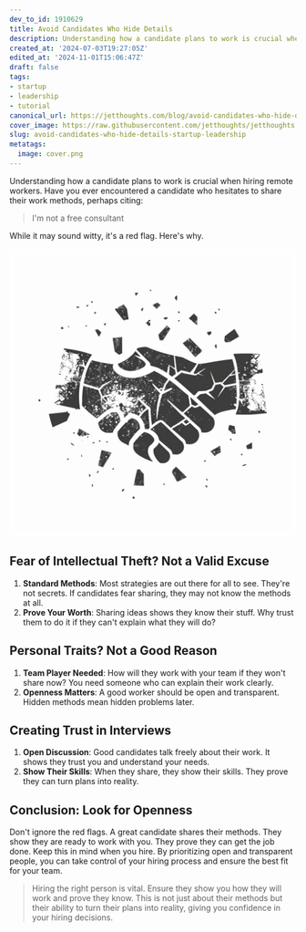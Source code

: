```yaml
---
dev_to_id: 1910629
title: Avoid Candidates Who Hide Details
description: Understanding how a candidate plans to work is crucial when hiring remote workers. Have you ever...
created_at: '2024-07-03T19:27:05Z'
edited_at: '2024-11-01T15:06:47Z'
draft: false
tags:
- startup
- leadership
- tutorial
canonical_url: https://jetthoughts.com/blog/avoid-candidates-who-hide-details-startup-leadership/
cover_image: https://raw.githubusercontent.com/jetthoughts/jetthoughts.github.io/master/content/blog/avoid-candidates-who-hide-details-startup-leadership/cover.png
slug: avoid-candidates-who-hide-details-startup-leadership
metatags:
  image: cover.png
---
```

Understanding how a candidate plans to work is crucial when hiring remote workers. Have you ever encountered a candidate who hesitates to share their work methods, perhaps citing:

> I'm not a free consultant

While it may sound witty, it's a red flag. Here's why.


![Image description](file_0.png)

Fear of Intellectual Theft? Not a Valid Excuse
----------------------------------------------

1.  **Standard Methods**: Most strategies are out there for all to see. They're not secrets. If candidates fear sharing, they may not know the methods at all.
2.  **Prove Your Worth**: Sharing ideas shows they know their stuff. Why trust them to do it if they can't explain what they will do?

Personal Traits? Not a Good Reason
----------------------------------

1.  **Team Player Needed**: How will they work with your team if they won't share now? You need someone who can explain their work clearly.
2.  **Openness Matters**: A good worker should be open and transparent. Hidden methods mean hidden problems later.

Creating Trust in Interviews
----------------------------

1.  **Open Discussion**: Good candidates talk freely about their work. It shows they trust you and understand your needs.
2.  **Show Their Skills**: When they share, they show their skills. They prove they can turn plans into reality.

Conclusion: Look for Openness
-----------------------------

Don't ignore the red flags. A great candidate shares their methods. They show they are ready to work with you. They prove they can get the job done. Keep this in mind when you hire. By prioritizing open and transparent people, you can take control of your hiring process and ensure the best fit for your team.

> Hiring the right person is vital. Ensure they show you how they will work and prove they know. This is not just about their methods but their ability to turn their plans into reality, giving you confidence in your hiring decisions.
